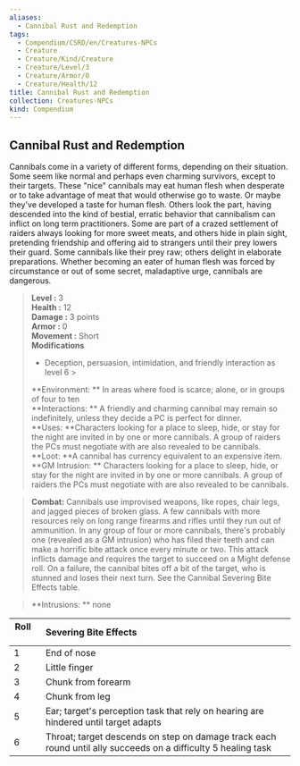```yaml
---
aliases:
  - Cannibal Rust and Redemption
tags:
  - Compendium/CSRD/en/Creatures-NPCs
  - Creature
  - Creature/Kind/Creature
  - Creature/Level/3
  - Creature/Armor/0
  - Creature/Health/12
title: Cannibal Rust and Redemption
collection: Creatures-NPCs
kind: Compendium
---
```

## Cannibal Rust and Redemption  
Cannibals come in a variety of different forms, depending on their situation. Some seem like normal and perhaps even charming survivors, except to their targets. These "nice" cannibals may eat human flesh when desperate or to take advantage of meat that would otherwise go to waste. Or maybe they've developed a taste for human flesh. 
Others look the part, having descended into the kind of bestial, erratic behavior that cannibalism can inflict on long term practitioners. 
Some are part of a crazed settlement of raiders always looking for more sweet meats, and others hide in plain sight, pretending friendship and offering aid to strangers until their prey lowers their guard. Some cannibals like their prey raw; others delight in elaborate preparations. 
Whether becoming an eater of human flesh was forced by circumstance or out of some secret, maladaptive urge, cannibals are dangerous.  

  
> **Level :** 3  
> **Health :** 12  
> **Damage :** 3 points  
> **Armor :** 0  
> **Movement :** Short  
> **Modifications**  
>- Deception, persuasion, intimidation, and friendly interaction as level 6 >
>  
> **Environment: ** In areas where food is scarce; alone, or in groups of four to ten  
> **Interactions: ** A friendly and charming cannibal may remain so indefinitely, unless they decide a PC is perfect for dinner.  
> **Uses: **Characters looking for a place to sleep, hide, or stay for the night are invited in by one or more cannibals. A group of raiders the PCs must negotiate with are also revealed to be cannibals.  
> **Loot: **A cannibal has currency equivalent to an expensive item.  
> **GM Intrusion: ** Characters looking for a place to sleep, hide, or stay for the night are invited in by one or more cannibals. A group of raiders the PCs must negotiate with are also revealed to be cannibals.  

> **Combat:** 
> Cannibals use improvised weapons, like ropes, chair legs, and jagged pieces of broken glass. A few cannibals with more resources rely on long range firearms and rifles until they run out of ammunition. 
In any group of four or more cannibals, there's probably one (revealed as a GM intrusion) who has filed their teeth and can make a horrific bite attack once every minute or two. This attack inflicts damage and requires the target to succeed on a Might defense roll. On a failure, the cannibal bites off a bit of the target, who is stunned and loses their next turn. See the Cannibal Severing Bite Effects table.  
  

> **Intrusions: ** 
> none  
  

|  Roll &nbsp; &nbsp; &nbsp; | Severing Bite Effects  |  
| ------------- | :----------- |  
| 1 | End of nose |  
| 2 | Little finger |  
| 3 | Chunk from forearm |  
| 4 | Chunk from leg |  
| 5 | Ear; target's perception task that rely on hearing are hindered until target adapts |  
| 6 | Throat; target descends on step on damage track each round until ally succeeds on a difficulty 5 healing task |